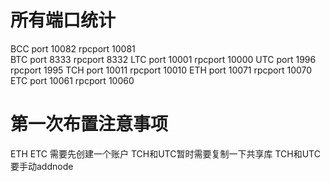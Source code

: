 # 所有端口统计
BCC port 10082 rpcport 10081                 
BTC port 8333 rpcport 8332
LTC port 10001 rpcport 10000
UTC port 1996 rpcport 1995
TCH port 10011 rpcport 10010
ETH port 10071 rpcport 10070
ETC port 10061 rpcport 10060
# 第一次布置注意事项
ETH ETC 需要先创建一个账户
TCH和UTC暂时需要复制一下共享库
TCH和UTC要手动addnode
